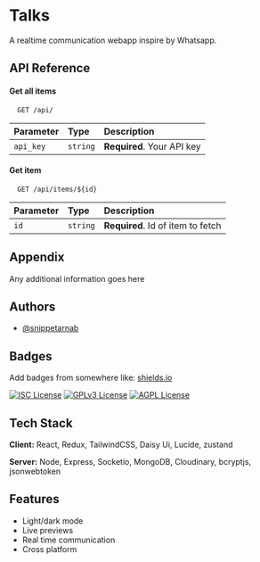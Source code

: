 
# Talks

A realtime communication webapp inspire by Whatsapp.


## API Reference

#### Get all items

```http
  GET /api/
```

| Parameter | Type     | Description                |
| :-------- | :------- | :------------------------- |
| `api_key` | `string` | **Required**. Your API key |

#### Get item

```http
  GET /api/items/${id}
```

| Parameter | Type     | Description                       |
| :-------- | :------- | :-------------------------------- |
| `id`      | `string` | **Required**. Id of item to fetch |



## Appendix

Any additional information goes here


## Authors

- [@snippetarnab](https://github.com/snippetarnab)


## Badges

Add badges from somewhere like: [shields.io](https://shields.io/)

[![ISC License](https://img.shields.io/badge/License-ISC-green.svg)](https://choosealicense.com/licenses/mit/)
[![GPLv3 License](https://img.shields.io/badge/License-GPL%20v3-yellow.svg)](https://opensource.org/licenses/)
[![AGPL License](https://img.shields.io/badge/license-AGPL-blue.svg)](http://www.gnu.org/licenses/agpl-3.0)


## Tech Stack

**Client:** React, Redux, TailwindCSS, Daisy Ui, Lucide, zustand

**Server:** Node, Express, Socketio, MongoDB, Cloudinary, bcryptjs, jsonwebtoken


## Features

- Light/dark mode
- Live previews
- Real time communication
- Cross platform




